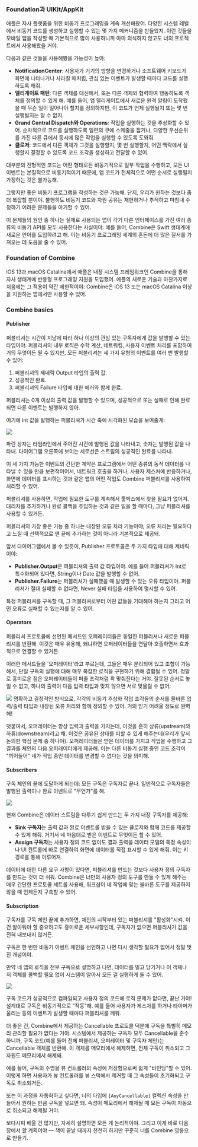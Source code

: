 ### Foundation과 UIKit/AppKit

애플은 자사 플랫폼을 위한 비동기 프로그래밍을 계속 개선해왔어. 다양한 시스템 레벨에서 비동기 코드를 생성하고 실행할 수 있는 몇 가지 메커니즘을 만들었지. 이런 것들을 모바일 앱을 작성할 때 기본적으로 많이 사용하니까 아마 의식하지 않고도 너의 프로젝트에서 사용해봤을 거야.

다음과 같은 것들을 사용해봤을 가능성이 높아:
- **NotificationCenter**: 사용자가 기기의 방향을 변경하거나 소프트웨어 키보드가 화면에 나타나거나 사라질 때처럼, 관심 있는 이벤트가 발생할 때마다 코드를 실행하도록 해줘.
- **델리게이트 패턴**: 다른 객체를 대신해서, 또는 다른 객체와 협력하여 행동하도록 객체를 정의할 수 있게 해. 예를 들어, 앱 델리게이트에서 새로운 원격 알림이 도착했을 때 무슨 일이 일어나야 할지를 정의하지만, 이 코드가 언제 실행될지 또는 몇 번 실행될지는 알 수 없지.
- **Grand Central Dispatch와 Operations**: 작업을 실행하는 것을 추상화할 수 있어. 순차적으로 코드를 실행하도록 일련의 큐에 스케줄을 잡거나, 다양한 우선순위를 가진 다른 큐에서 동시에 많은 작업을 실행할 수 있도록 도와줘.
- **클로저**: 코드에서 다른 객체가 그것을 실행할지, 몇 번 실행할지, 어떤 맥락에서 실행할지 결정할 수 있도록 코드 조각을 생성하고 전달할 수 있어.

대부분의 전형적인 코드는 어떤 형태로든 비동기적으로 일부 작업을 수행하고, 모든 UI 이벤트는 본질적으로 비동기적이기 때문에, 앱 코드가 전체적으로 어떤 순서로 실행될지 가정하는 것은 불가능해.

그렇지만 좋은 비동기 프로그램을 작성하는 것은 가능해. 단지, 우리가 원하는 것보다 좀 더 복잡할 뿐이야. 불행히도 비동기 코드와 자원 공유는 재현하거나 추적하고 마침내 수정하기 어려운 문제들을 야기할 수 있어.

이 문제들의 원인 중 하나는 실제로 사용되는 앱이 각기 다른 인터페이스를 가진 여러 종류의 비동기 API를 모두 사용한다는 사실이야. 예를 들어, Combine은 Swift 생태계에 새로운 언어를 도입하려고 해. 이는 비동기 프로그래밍 세계의 혼돈에 더 많은 질서를 가져오는 데 도움을 줄 수 있어.
### Foundation of Combine

iOS 13과 macOS Catalina에서 애플은 내장 시스템 프레임워크인 Combine을 통해 자사 생태계에 반응형 프로그래밍 지원을 도입했어. 애플의 새로운 기술과 마찬가지로 처음에는 그 적용이 약간 제한적이야: Combine은 iOS 13 또는 macOS Catalina 이상을 지원하는 앱에서만 사용할 수 있어.

### Combine basics
#### Publisher
퍼블리셔는 시간이 지남에 따라 하나 이상의 관심 있는 구독자에게 값을 발행할 수 있는 타입이야. 퍼블리셔의 내부 로직은 수학 계산, 네트워킹, 사용자 이벤트 처리를 포함하여 거의 무엇이든 될 수 있지만, 모든 퍼블리셔는 세 가지 유형의 이벤트를 여러 번 발행할 수 있어:

1. 퍼블리셔의 제네릭 Output 타입의 출력 값.
2. 성공적인 완료.
3. 퍼블리셔의 Failure 타입에 대한 에러와 함께 완료.

퍼블리셔는 0개 이상의 출력 값을 발행할 수 있으며, 성공적으로 또는 실패로 인해 완료되면 다른 이벤트는 발행하지 않아.

여기에 Int 값을 발행하는 퍼블리셔가 시간 축에 시각화된 모습을 보여줄게: 

![](Pasted%20image%2020240703225012.png)

파란 상자는 타임라인에서 주어진 시간에 발행된 값을 나타내고, 숫자는 발행된 값을 나타내. 다이어그램 오른쪽에 보이는 세로선은 스트림의 성공적인 완료를 나타내.

이 세 가지 가능한 이벤트의 간단한 계약은 프로그램에서 어떤 종류의 동적 데이터를 나타낼 수 있을 만큼 보편적이어서, 네트워크 호출을 하거나, 사용자 제스처에 반응하거나, 화면에 데이터를 표시하는 것과 같은 앱의 어떤 작업도 Combine 퍼블리셔를 사용하여 처리할 수 있어.

퍼블리셔를 사용하면, 작업에 필요한 도구를 계속해서 툴박스에서 찾을 필요가 없어져. 대리자를 추가하거나 완료 콜백을 주입하는 것과 같은 일을 할 때마다, 그냥 퍼블리셔를 사용할 수 있거든.

퍼블리셔의 가장 좋은 기능 중 하나는 내장된 오류 처리 기능이야; 오류 처리는 필요하다고 느낄 때 선택적으로 맨 끝에 추가하는 것이 아니라 기본적으로 제공돼.

앞서 다이어그램에서 볼 수 있듯이, Publisher 프로토콜은 두 가지 타입에 대해 제네릭이야:
- **Publisher.Output**은 퍼블리셔의 출력 값 타입이야. 예를 들어 퍼블리셔가 Int로 특수화되어 있다면, String이나 Date 값을 발행할 수 없어.
- **Publisher.Failure**는 퍼블리셔가 실패했을 때 발생할 수 있는 오류 타입이야. 퍼블리셔가 절대 실패할 수 없다면, Never 실패 타입을 사용하여 명시할 수 있어.

특정 퍼블리셔를 구독할 때, 그 퍼블리셔로부터 어떤 값들을 기대해야 하는지 그리고 어떤 오류로 실패할 수 있는지를 알 수 있어.
#### Operators
퍼블리셔 프로토콜에 선언된 메서드인 오퍼레이터들은 동일한 퍼블리셔나 새로운 퍼블리셔를 반환해. 이것은 매우 유용해, 왜냐하면 오퍼레이터들을 연달아 호출하면서 효과적으로 연결할 수 있거든.

이러한 메서드들을 '오퍼레이터'라고 부르는데, 그들은 매우 분리되어 있고 조합이 가능해서, 단일 구독의 실행에 대해 매우 복잡한 로직을 구현하기 위해 결합될 수 있어. 정말로 흥미로운 점은 오퍼레이터들이 퍼즐 조각처럼 꽉 맞춰진다는 거야. 잘못된 순서로 놓일 수 없고, 하나의 출력이 다음 입력 타입과 맞지 않으면 서로 맞물릴 수 없어:

![](Pasted%20image%2020240703230110.png)
명확하고 결정적인 방식으로, 각각의 비동기 추상화 작업 조각들의 순서를 올바른 입력/출력 타입과 내장된 오류 처리와 함께 정의할 수 있어. 거의 믿기 어려울 정도로 완벽해!

덧붙여서, 오퍼레이터는 항상 입력과 출력을 가지는데, 이것을 흔히 상류(upstream)와 하류(downstream)라고 해. 이것은 공유된 상태를 피할 수 있게 해주는데(우리가 앞서 논의한 핵심 문제 중 하나야).
오퍼레이터들은 받은 데이터를 가지고 작업을 수행하고 그 결과를 체인의 다음 오퍼레이터에게 제공해. 이는 다른 비동기 실행 중인 코드 조각이 "끼어들어" 네가 작업 중인 데이터를 변경할 수 없다는 것을 의미해.
#### Subscribers
구독 체인의 끝에 도달하게 되는데: 모든 구독은 구독자로 끝나. 일반적으로 구독자들은 발행된 출력이나 완료 이벤트로 "무언가"를 해.

![](Pasted%20image%2020240703232401.png)

현재 Combine은 데이터 스트림을 다루기 쉽게 만드는 두 가지 내장 구독자를 제공해:

- **Sink 구독자**는 출력 값과 완료 이벤트를 받을 수 있는 클로저와 함께 코드를 제공할 수 있게 해줘. 거기서 네 마음대로 받은 이벤트로 무엇이든 할 수 있어.
- **Assign 구독자**는 사용자 정의 코드 없이도 결과 출력을 데이터 모델의 특정 속성이나 UI 컨트롤에 바로 연결하여 화면에 데이터를 직접 표시할 수 있게 해줘. 이는 키 경로를 통해 이루어져.

데이터에 대한 다른 요구 사항이 있다면, 퍼블리셔를 만드는 것보다 사용자 정의 구독자를 만드는 것이 더 쉬워. Combine은 너만의 사용자 정의 도구를 만들 수 있게 해주는 매우 간단한 프로토콜 세트를 사용해, 워크샵이 네 작업에 맞는 올바른 도구를 제공하지 않을 때 언제든지 구축할 수 있어.

#### Subscription

구독자를 구독 체인 끝에 추가하면, 체인의 시작부터 있는 퍼블리셔를 "활성화"시켜. 이건 알아둬야 할 중요하고도 흥미로운 세부사항인데, 구독자가 없으면 퍼블리셔가 값을 전혀 내보내지 않거든.

구독은 한 번만 비동기 이벤트 체인을 선언하고 나면 다시 생각할 필요가 없어서 정말 멋진 개념이야.

만약 네 앱의 로직을 전부 구독으로 설명하고 나면, 데이터를 밀고 당기거나 이 객체나 저 객체를 콜백할 필요 없이 시스템이 알아서 모든 걸 실행하게 둘 수 있어.

![](Pasted%20image%2020240703233438.png)

구독 코드가 성공적으로 컴파일되고 사용자 정의 코드에 로직 문제가 없다면, 끝난 거야! 설계대로 구독은 비동기적으로 "작동"해. 예를 들어 사용자가 제스처를 하거나 타이머가 울리는 등의 이벤트가 발생할 때마다 퍼블리셔를 깨워.

더 좋은 건, Combine에서 제공하는 Cancellable 프로토콜 덕분에 구독을 특별히 메모리 관리할 필요가 없다는 거야. 시스템에서 제공하는 구독자 모두 Cancellable을 준수하니까, 구독 코드(예를 들어 전체 퍼블리셔, 오퍼레이터 및 구독자 체인)는 Cancellable 객체를 반환해. 이 객체를 메모리에서 해제하면, 전체 구독이 취소되고 그 자원도 메모리에서 해제돼.

예를 들어, 구독의 수명을 뷰 컨트롤러의 속성에 저장함으로써 쉽게 "바인딩"할 수 있어. 이렇게 하면 사용자가 뷰 컨트롤러를 뷰 스택에서 제거할 때 그 속성들이 초기화되고 구독도 취소되거든.

또는 이 과정을 자동화하고 싶다면, 너의 타입에 `[AnyCancellable]` 컬렉션 속성을 만들어서 원하는 만큼 구독을 넣으면 돼. 속성이 메모리에서 해제될 때 모든 구독이 자동으로 취소되고 해제될 거야.

보다시피 배울 건 많지만, 자세히 설명하면 모든 게 논리적이야. 그리고 이게 바로 다음 장에서 할 계획이야 — 책이 끝날 때까지 천천히 하지만 꾸준히 너를 Combine 영웅으로 만들기.